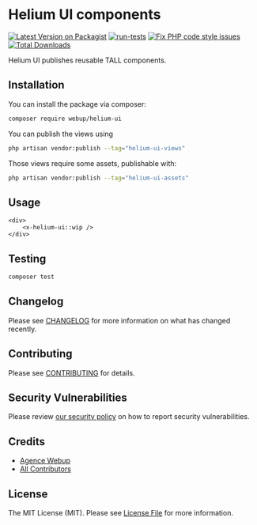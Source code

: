 # Helium UI components

[![Latest Version on Packagist](https://img.shields.io/packagist/v/webup/helium-ui.svg?style=flat-square)](https://packagist.org/packages/webup/helium-ui)
[![run-tests](https://github.com/agence-webup/helium-ui/actions/workflows/run-tests.yml/badge.svg?branch=main)](https://github.com/agence-webup/helium-ui/actions/workflows/run-tests.yml)
[![Fix PHP code style issues](https://github.com/agence-webup/helium-ui/actions/workflows/fix-php-code-style-issues.yml/badge.svg)](https://github.com/agence-webup/helium-ui/actions/workflows/fix-php-code-style-issues.yml)
[![Total Downloads](https://img.shields.io/packagist/dt/webup/helium-ui.svg?style=flat-square)](https://packagist.org/packages/webup/helium-ui)

Helium UI publishes reusable TALL components.

## Installation

You can install the package via composer:

```bash
composer require webup/helium-ui
```

You can publish the views using

```bash
php artisan vendor:publish --tag="helium-ui-views"
```

Those views require some assets, publishable with:
```bash
php artisan vendor:publish --tag="helium-ui-assets"
```

## Usage

```blade
<div>
    <x-helium-ui::wip />
</div>
```

## Testing

```bash
composer test
```

## Changelog

Please see [CHANGELOG](CHANGELOG.md) for more information on what has changed recently.

## Contributing

Please see [CONTRIBUTING](CONTRIBUTING.md) for details.

## Security Vulnerabilities

Please review [our security policy](../../security/policy) on how to report security vulnerabilities.

## Credits

- [Agence Webup](https://github.com/agence-webup)
- [All Contributors](../../contributors)

## License

The MIT License (MIT). Please see [License File](LICENSE.md) for more information.
